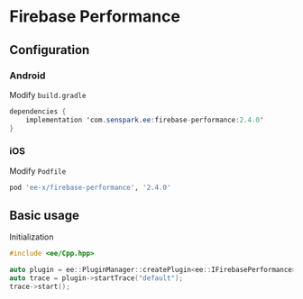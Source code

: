 # Firebase Performance
## Configuration
### Android
Modify `build.gradle`
```java
dependencies {
    implementation 'com.senspark.ee:firebase-performance:2.4.0'
}
```

### iOS
Modify `Podfile`
```ruby
pod 'ee-x/firebase-performance', '2.4.0'
```

## Basic usage
Initialization
```cpp
#include <ee/Cpp.hpp>

auto plugin = ee::PluginManager::createPlugin<ee::IFirebasePerformance>();
auto trace = plugin->startTrace("default");
trace->start();
```